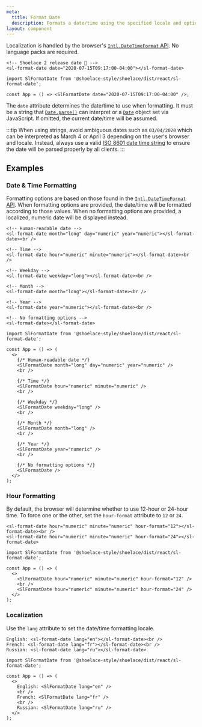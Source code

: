 ```yaml
---
meta:
  title: Format Date
  description: Formats a date/time using the specified locale and options.
layout: component
---
```


Localization is handled by the browser's [`Intl.DateTimeFormat` API](https://developer.mozilla.org/en-US/docs/Web/JavaScript/Reference/Global_Objects/Intl/DateTimeFormat). No language packs are required.

```html:preview
<!-- Shoelace 2 release date 🎉 -->
<sl-format-date date="2020-07-15T09:17:00-04:00"></sl-format-date>
```

```jsx:react
import SlFormatDate from '@shoelace-style/shoelace/dist/react/sl-format-date';

const App = () => <SlFormatDate date="2020-07-15T09:17:00-04:00" />;
```

The `date` attribute determines the date/time to use when formatting. It must be a string that [`Date.parse()`](https://developer.mozilla.org/en-US/docs/Web/JavaScript/Reference/Global_Objects/Date/parse) can interpret or a [`Date`](https://developer.mozilla.org/en-US/docs/Web/JavaScript/Reference/Global_Objects/Date) object set via JavaScript. If omitted, the current date/time will be assumed.

:::tip
When using strings, avoid ambiguous dates such as `03/04/2020` which can be interpreted as March 4 or April 3 depending on the user's browser and locale. Instead, always use a valid [ISO 8601 date time string](https://developer.mozilla.org/en-US/docs/Web/JavaScript/Reference/Global_Objects/Date/parse#Date_Time_String_Format) to ensure the date will be parsed properly by all clients.
:::

## Examples

### Date & Time Formatting

Formatting options are based on those found in the [`Intl.DateTimeFormat` API](https://developer.mozilla.org/en-US/docs/Web/JavaScript/Reference/Global_Objects/Intl/DateTimeFormat). When formatting options are provided, the date/time will be formatted according to those values. When no formatting options are provided, a localized, numeric date will be displayed instead.

```html:preview
<!-- Human-readable date -->
<sl-format-date month="long" day="numeric" year="numeric"></sl-format-date><br />

<!-- Time -->
<sl-format-date hour="numeric" minute="numeric"></sl-format-date><br />

<!-- Weekday -->
<sl-format-date weekday="long"></sl-format-date><br />

<!-- Month -->
<sl-format-date month="long"></sl-format-date><br />

<!-- Year -->
<sl-format-date year="numeric"></sl-format-date><br />

<!-- No formatting options -->
<sl-format-date></sl-format-date>
```

```jsx:react
import SlFormatDate from '@shoelace-style/shoelace/dist/react/sl-format-date';

const App = () => (
  <>
    {/* Human-readable date */}
    <SlFormatDate month="long" day="numeric" year="numeric" />
    <br />

    {/* Time */}
    <SlFormatDate hour="numeric" minute="numeric" />
    <br />

    {/* Weekday */}
    <SlFormatDate weekday="long" />
    <br />

    {/* Month */}
    <SlFormatDate month="long" />
    <br />

    {/* Year */}
    <SlFormatDate year="numeric" />
    <br />

    {/* No formatting options */}
    <SlFormatDate />
  </>
);
```

### Hour Formatting

By default, the browser will determine whether to use 12-hour or 24-hour time. To force one or the other, set the `hour-format` attribute to `12` or `24`.

```html:preview
<sl-format-date hour="numeric" minute="numeric" hour-format="12"></sl-format-date><br />
<sl-format-date hour="numeric" minute="numeric" hour-format="24"></sl-format-date>
```

```jsx:react
import SlFormatDate from '@shoelace-style/shoelace/dist/react/sl-format-date';

const App = () => (
  <>
    <SlFormatDate hour="numeric" minute="numeric" hour-format="12" />
    <br />
    <SlFormatDate hour="numeric" minute="numeric" hour-format="24" />
  </>
);
```

### Localization

Use the `lang` attribute to set the date/time formatting locale.

```html:preview
English: <sl-format-date lang="en"></sl-format-date><br />
French: <sl-format-date lang="fr"></sl-format-date><br />
Russian: <sl-format-date lang="ru"></sl-format-date>
```

```jsx:react
import SlFormatDate from '@shoelace-style/shoelace/dist/react/sl-format-date';

const App = () => (
  <>
    English: <SlFormatDate lang="en" />
    <br />
    French: <SlFormatDate lang="fr" />
    <br />
    Russian: <SlFormatDate lang="ru" />
  </>
);
```
